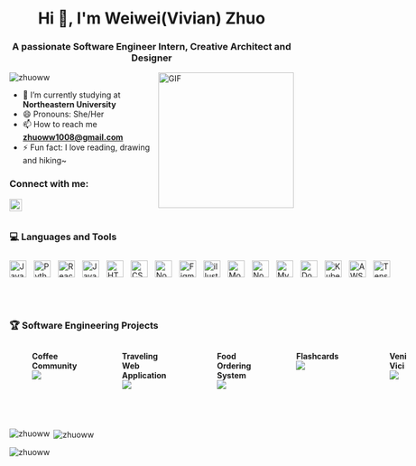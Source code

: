 <h1 align="center">Hi 👋,  I'm Weiwei(Vivian) Zhuo</h1>
<h3 align="center">A passionate Software Engineer Intern, Creative Architect and Designer</h3>
<img align="right" alt="GIF" src="https://cdn.dribbble.com/users/1920348/screenshots/4332641/shot09.gif" height="240" />
<p align="left"> <img src="https://komarev.com/ghpvc/?username=zhuoww&label=Profile%20views&color=0e75b6&style=flat" alt="zhuoww" /> </p>

- 🔭 I’m currently studying at **Northeastern University**
- 😄 Pronouns: She/Her
- 📫 How to reach me **zhuoww1008@gmail.com**
- ⚡ Fun fact: I love reading, drawing and hiking~

### Connect with me:
[<img align="left" alt="Software Engineer | LinkedIn" width="22px" src="https://cdn.jsdelivr.net/npm/simple-icons@v3/icons/linkedin.svg" />][linkedin]

<br />

#

### 💻 Languages and Tools

<div style="display: flex; padding-top:10px;">
    <img align="left" alt="Java" width="30px" style="padding-right:10px;" src="https://cdn.jsdelivr.net/gh/devicons/devicon/icons/java/java-original.svg"/>
    <img align="left" alt="Python" width="30px" style="padding-right:10px;" src="https://cdn.jsdelivr.net/gh/devicons/devicon/icons/python/python-plain.svg" />
    <img align="left" alt="React" width="30px" style="padding-right:10px;" src="https://cdn.jsdelivr.net/gh/devicons/devicon/icons/react/react-original.svg" />
    <img align="left" alt="JavaScript" width="30px" style="padding-right:10px;" src="https://cdn.jsdelivr.net/gh/devicons/devicon/icons/javascript/javascript-plain.svg" />
    <img align="left" alt="HTML" width="30px" style="padding-right:10px;" src="https://cdn.jsdelivr.net/gh/devicons/devicon/icons/html5/html5-plain.svg" />
    <img align="left" alt="CSS" width="30px" style="padding-right:10px;" src="https://cdn.jsdelivr.net/gh/devicons/devicon/icons/css3/css3-plain.svg" />
    <img align="left" alt="NodeJS" width="30px" style="padding-right:10px;" src="https://cdn.jsdelivr.net/gh/devicons/devicon/icons/nodejs/nodejs-original.svg" />
    <img align="left" alt="Figma" width="30px" style="padding-right:10px;" src="https://cdn.jsdelivr.net/gh/devicons/devicon/icons/figma/figma-original.svg" />
    <img align="left" alt="illustrator" width="30px" style="padding-right:10px;" src="https://cdn.jsdelivr.net/gh/devicons/devicon/icons/illustrator/illustrator-line.svg" />
    <img align="left" alt="Mongodb" width="30px" style="padding-right:10px;" src="https://user-images.githubusercontent.com/25181517/182884177-d48a8579-2cd0-447a-b9a6-ffc7cb02560e.png" />
    <img align="left" alt="NodeJS" width="30px" style="padding-right:10px;" src="https://cdn.jsdelivr.net/gh/devicons/devicon/icons/photoshop/photoshop-line.svg" />
    <img align="left" alt="MySQL" width="30px" style="padding-right:10px;" src="https://user-images.githubusercontent.com/25181517/183896128-ec99105a-ec1a-4d85-b08b-1aa1620b2046.png" />
    <img align="left" alt="Docker" width="30px" style="padding-right:10px;" src="https://user-images.githubusercontent.com/25181517/117207330-263ba280-adf4-11eb-9b97-0ac5b40bc3be.png" />
    <img align="left" alt="Kubernetes" width="30px" style="padding-right:10px;" src="https://user-images.githubusercontent.com/25181517/182534006-037f08b5-8e7b-4e5f-96b6-5d2a5558fa85.png" />
    <img align="left" alt="AWS" width="30px" style="padding-right:10px;" src="https://user-images.githubusercontent.com/25181517/183896132-54262f2e-6d98-41e3-8888-e40ab5a17326.png" />
    <img align="left" alt="TensorFlow" width="30px" style="padding-right:10px;" src="https://user-images.githubusercontent.com/25181517/223639822-2a01e63a-a7f9-4a39-8930-61431541bc06.png" /><br>
    
</div>
<br>
<br>

#

### 🏆 Software Engineering Projects

<div style="display: flex; justify-content: space-between; margin-right: 10px">
<!--     <figure>
        <figcaption><strong>Coffee Community</strong></figcaption>
        <img src="https://github.com/zhuoww/CodePath_Web_FinalProject/blob/main/finalproject.gif?raw=true" width="">
    </figure>
    <br>
    <figure>
        <figcaption><strong>Traveling Web Application</strong></figcaption>
        <img src="https://github.com/zhuoww/zhuoww/blob/main/traveling%20web%20app.gif?raw=true" width="">
    </figure>
    <br>
    <figure>
        <figcaption><strong>Food Ordering System</strong></figcaption>
        <img src="https://github.com/zhuoww/zhuoww/blob/main/FoodOrderingSystem.gif?raw=true" width="">
    </figure>
    <br>
    <figure>
        <figcaption><strong>Flashcards</strong></figcaption>
        <img src="https://github.com/zhuoww/CodePath_Web_Project2_Flashcards/blob/main/lab3.gif?raw=true" width="">
    </figure>
    <br>
    <figure>
        <figcaption><strong>Veni Vici</strong></figcaption>
        <img src="https://github.com/zhuoww/CodePath_Web_Project4_Veni_Vici/blob/main/project4.gif?raw=true" width="">
    </figure>
    <br> -->
    <div style="display: flex; justify-content: space-between; margin-right: 10px">
    <figure>
        <figcaption><strong>Coffee Community</strong></figcaption>
        <img src="https://github.com/zhuoww/CodePath_Web_FinalProject/blob/main/finalproject.gif?raw=true" width="">
    </figure>
    <figure>
        <figcaption><strong>Traveling Web Application</strong></figcaption>
        <img src="https://github.com/zhuoww/zhuoww/blob/main/traveling%20web%20app.gif?raw=true" width="">
    </figure>
</div>
<div style="display: flex; justify-content: space-between; margin-right: 10px">
    <figure>
        <figcaption><strong>Food Ordering System</strong></figcaption>
        <img src="https://github.com/zhuoww/zhuoww/blob/main/FoodOrderingSystem.gif?raw=true" width="">
    </figure>
    <figure>
        <figcaption><strong>Flashcards</strong></figcaption>
        <img src="https://github.com/zhuoww/CodePath_Web_Project2_Flashcards/blob/main/lab3.gif?raw=true" width="">
    </figure>
</div>
<div style="display: flex; justify-content: space-between; margin-right: 10px">
    <figure>
        <figcaption><strong>Veni Vici</strong></figcaption>
        <img src="https://github.com/zhuoww/CodePath_Web_Project4_Veni_Vici/blob/main/project4.gif?raw=true" width="">
    </figure>
</div>

</div>
<br>

#

<p><img align="left" src="https://github-readme-stats.vercel.app/api/top-langs?username=zhuoww&show_icons=true&locale=en&layout=compact" alt="zhuoww" /></p>

<p>&nbsp;<img align="center" src="https://github-readme-stats.vercel.app/api?username=zhuoww&show_icons=true&locale=en" alt="zhuoww" /></p>

<p><img align="center" src="https://github-readme-streak-stats.herokuapp.com/?user=zhuoww&" alt="zhuoww" /></p>

[linkedin]: https://www.linkedin.com/in/weiwei-zhuo23/
